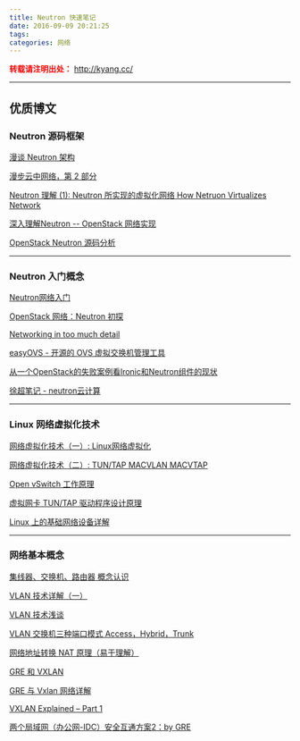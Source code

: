 ```yaml
---
title: Neutron 快速笔记
date: 2016-09-09 20:21:25
tags:
categories: 网络
---
```

<font color="red"> **转载请注明出处：** http://kyang.cc/ </font>

------

优质博文
-------

### Neutron 源码框架

[漫谈 Neutron 架构](http://geek.csdn.net/news/detail/51897)

[漫步云中网络，第 2 部分](http://www.ibm.com/developerworks/cn/cloud/library/1311_zhanghua_openstacknetwork2/)

[Neutron 理解 (1): Neutron 所实现的虚拟化网络 How Netruon Virtualizes Network](http://www.cnblogs.com/sammyliu/p/4622563.html)

[深入理解Neutron -- OpenStack 网络实现](https://yeasy.gitbooks.io/openstack_understand_neutron/content/concept/)

[OpenStack Neutron 源码分析](https://yeasy.gitbooks.io/openstack_code_neutron/content/index.html)

<!-- more -->

------

### Neutron 入门概念
[Neutron网络入门](https://www.ustack.com/blog/neutron_intro/)

[OpenStack 网络：Neutron 初探](http://www.ibm.com/developerworks/cn/cloud/library/1402_chenhy_openstacknetwork/)

[Networking in too much detail](https://www.rdoproject.org/networking/networking-in-too-much-detail/)

[easyOVS - 开源的 OVS 虚拟交换机管理工具](https://yeasy.gitbooks.io/openstack_understand_neutron/content/tool/easyovs.html)

[从一个OpenStack的失败案例看Ironic和Neutron组件的现状](http://www.infoq.com/cn/news/2015/01/ironic-neutron-packet)

[徐超笔记 - neutron云计算](http://1.chaoxu.sinaapp.com/archives/category/%E4%BA%91%E8%AE%A1%E7%AE%97/openstack/neutron-%E4%BA%91%E8%AE%A1%E7%AE%97)

------

### Linux 网络虚拟化技术
[网络虚拟化技术（一）: Linux网络虚拟化](https://blog.kghost.info/2013/03/01/linux-network-emulator/)

[网络虚拟化技术（二）: TUN/TAP MACVLAN MACVTAP](https://blog.kghost.info/2013/03/27/linux-network-tun/)

[Open vSwitch 工作原理](https://blog.kghost.info/2014/11/19/openvswitch-internal/)

[虚拟网卡 TUN/TAP 驱动程序设计原理](https://www.ibm.com/developerworks/cn/linux/l-tuntap/)

[Linux 上的基础网络设备详解](https://www.ibm.com/developerworks/cn/linux/1310_xiawc_networkdevice/#icomments)

------

### 网络基本概念
[集线器、交换机、路由器 概念认识](https://yakir-yang.github.io/2016/09/08/%E9%9B%86%E7%BA%BF%E5%99%A8%EF%BC%8C%E4%BA%A4%E6%8D%A2%E6%9C%BA%EF%BC%8C%E8%B7%AF%E7%94%B1%E5%99%A8%E6%A6%82%E5%BF%B5%E8%AE%A4%E8%AF%86/)

[VLAN 技术详解（一）](http://wushank.blog.51cto.com/3489095/1132127)

[VLAN 技术浅谈](http://www.h3c.com.cn/MiniSite/Technology_Circle/Net_Reptile/The_One/Home/Catalog/200911/655250_97665_0.htm)

[VLAN 交换机三种端口模式 Access，Hybrid，Trunk](http://blog.csdn.net/jesseyoung/article/details/40047749)

[网络地址转换 NAT 原理（易于理解）](http://blog.csdn.net/hzhsan/article/details/45038265)

[GRE 和 VXLAN](http://bingotree.cn/?p=654)

[GRE 与 Vxlan 网络详解](http://www.cnblogs.com/xingyun/p/4620727.html)

[VXLAN Explained – Part 1](http://www.borgcube.com/blog/2016/03/12/vxlan-explained-part-1/)

[两个局域网（办公网-IDC）安全互通方案2：by GRE](http://h2ofly.blog.51cto.com/6834926/1544860)
